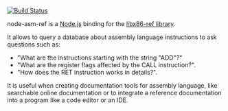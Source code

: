 [![Build Status](https://travis-ci.org/misterdjules/node-asm-ref.svg?branch=master)](https://travis-ci.org/misterdjules/node-asm-ref)

node-asm-ref is a [Node.js](http://nodejs.org/) binding for the [libx86-ref
library](https://github.com/misterdjules/libx86-ref).

It allows to query a database about assembly language instructions to ask
questions such as:
* "What are the instructions starting with the string "ADD"?"
* "What are the register flags affected by the CALL instruction?".
* "How does the RET instruction works in details?".

It is useful when creating documentation tools for assembly language, like
searchable online documentation or to integrate a reference documentation
into a program like a code editor or an IDE.